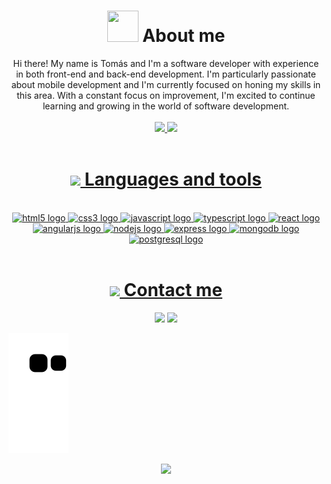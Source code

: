 <div align="center">
  <h1>
    <img src="https://media.giphy.com/media/k76eCxLAYwyjyFXClf/giphy.gif" height="50px" width="50px">
    About me
  </h1>
   Hi there! My name is Tomás and I'm a software developer with experience in both front-end and back-end development. I'm particularly passionate    about mobile development and I'm currently focused on honing my skills in this area. With a constant focus on improvement, I'm excited to           continue learning and growing in the world of software development.
</div>

<br />
    
<div align="center"> 
  <a href="https://github.com/tomasaybar">
  <img height="150em" src="https://github-readme-stats.vercel.app/api?username=tomasaybar&show_icons=true&theme=ayu-mirage&include_all_commits=true&count_private=true"/>
  <img height="150em" src="https://github-readme-stats.vercel.app/api/top-langs/?username=tomasaybar&layout=compact&langs_count=7&theme=ayu-mirage"/>
</div>
	 
<br />
 
<div align="center"> 
  <h1><img src="https://media.giphy.com/media/UvPvsX9oMlMWs/giphy.gif" height="30px"> Languages and tools</h1>
  <div style="display: inline_block"><br>
    <img src="https://cdn.jsdelivr.net/gh/devicons/devicon/icons/html5/html5-original.svg" height="50" width="65" alt="html5 logo"  />
  <img src="https://cdn.jsdelivr.net/gh/devicons/devicon/icons/css3/css3-original.svg" height="50" width="65" alt="css3 logo"  />
  <img src="https://cdn.jsdelivr.net/gh/devicons/devicon/icons/javascript/javascript-original.svg" height="50" width="65" alt="javascript logo"  />
  <img src="https://cdn.jsdelivr.net/gh/devicons/devicon/icons/typescript/typescript-original.svg" height="50" width="65" alt="typescript logo"  />
  <img src="https://cdn.jsdelivr.net/gh/devicons/devicon/icons/react/react-original.svg" height="50" width="65" alt="react logo"  />
  <img src="https://cdn.jsdelivr.net/gh/devicons/devicon/icons/angularjs/angularjs-original.svg" height="50" width="65" alt="angularjs logo"  />
  <img src="https://cdn.jsdelivr.net/gh/devicons/devicon/icons/nodejs/nodejs-original.svg" height="50" width="65" alt="nodejs logo"  />
  <img src="https://cdn.jsdelivr.net/gh/devicons/devicon/icons/express/express-original.svg" height="50" width="65" alt="express logo"  />
  <img src="https://cdn.jsdelivr.net/gh/devicons/devicon/icons/mongodb/mongodb-original.svg" height="50" width="65" alt="mongodb logo"  />
  <img src="https://cdn.jsdelivr.net/gh/devicons/devicon/icons/postgresql/postgresql-original.svg" height="50" width="65" alt="postgresql logo"  />
  </div>
</div>
  
<br />
  
<div align="center">
<h1><img src="https://media.giphy.com/media/l0IyjS5FXeMOtVMyY/giphy.gif" height="30px"> Contact me</h1>
<div>
  <a href="https://www.linkedin.com/in/tomasaybar/" target="_blank"><img src="https://img.shields.io/badge/-LinkedIn-%230077B5?style=for-the-badge&logo=linkedin&logoColor=white"></a> 
  <a href="mailto:aybar.t4@gmail.com"><img src="https://img.shields.io/badge/-Gmail-%23333?style=for-the-badge&logo=gmail&logoColor=white" target="_blank"></a>
</div>  
</div>

![Snake animation](https://github.com/TomasAybar/TomasAybar/blob/output/github-contribution-grid-snake.svg)

<div align="center">
<a href="https://visitorbadge.io/status?path=https%3A%2F%2Fgithub.com%2FTomasAybar%2FTomasAybar"><img src="https://api.visitorbadge.io/api/visitors?path=https%3A%2F%2Fgithub.com%2FTomasAybar%2FTomasAybar&label=Profile%20views&countColor=%23ffd95a&labelStyle=upper" /></a>
</div>
<!-- ![Visitors](https://api.visitorbadge.io/api/visitors?path=https%3A%2F%2Fgithub.com%2FTomasAybar%2FTomasAybar&label=Profile%20views&countColor=%23ffd95a&labelStyle=upper) -->

